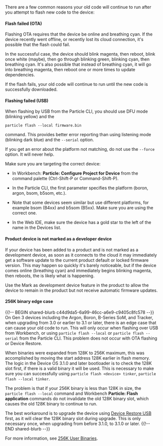 There are a few common reasons your old code will continue to run after you attempt to flash new code to the device:

#### Flash failed (OTA)

Flashing OTA requires that the device be online and breathing cyan. If the device recently went offline, or recently lost its cloud connection, it's possible that the flash could fail. 

In the successful case, the device should blink magenta, then reboot, blink once white (maybe), then go through blinking green, blinking cyan, then breathing cyan. It's also possible that instead of breathing cyan, it will go into breathing magenta, then reboot one or more times to update dependencies.

If the flash fails, your old code will continue to run until the new code is successfully downloaded.

#### Flashing failed (USB)

When flashing by USB from the Particle CLI, you should use DFU mode (blinking yellow) and the

```
particle flash --local firmware.bin
```

command. This provides better error reporting than using listening mode (blinking dark blue) and the `--serial` option.

If you get an error about the platform not matching, do not use the `--force` option. It will never help. 

Make sure you are targeting the correct device:

- In Workbench: **Particle: Configure Project for Device** from the command palette (Ctrl-Shift-P or Command-Shift-P).

- In the Particle CLI, the first parameter specifies the platform (boron, argon, bsom, b5som, etc.).

- Note that some devices seem similar but use different platforms, for example bsom (B4xx) and b5som (B5xx). Make sure you are using the correct one.

- In the Web IDE, make sure the device has a gold star to the left of the name in the Devices list.


#### Product device is not marked as a developer device

If your device has been added to a product and is not marked as a development device, as soon as it connects to the cloud it may immediately get a software update to the current product default or locked firmware version. This may happen so quickly it's barely noticeable, but if the device comes online (breathing cyan) and immediately begins blinking magenta, then reboots, the is likely what is happening.

Use the Mark as development device feature in the product to allow the device to remain in the product but not receive automatic firmware updates.

#### 256K binary edge case

{{!-- BEGIN shared-blurb c44d9da5-6a99-46cc-a6e9-c9405c8fc578 --}}
On Gen 3 devices including the Argon, Boron, B-Series SoM, and Tracker, when upgrading from 3.0 or earlier to 3.1 or later, there is an edge case that can cause your old code to run. This will only occur when flashing over USB from Workbench, or using `particle flash --local` or `particle flash --serial` from the Particle CLI. This problem does not occur with OTA flashing or Device Restore.

When binaries were expanded from 128K to 256K maximum, this was accomplished by moving the start address 128K earlier in flash memory. The logic in the Device OS 3.1.0 and later bootloader is to check the 128K slot first, if there is a valid binary it will be used. This is necessary to make sure you can successfully using `particle flash <device> tinker`, `particle flash --local tinker`.

The problem is that if your 256K binary is less than 128K in size, the `particle flash --local` command and Workbench **Particle: Flash application** commands do not invalidate the old 128K binary slot, which causes the old 128K binary to continue to run.

The best workaround is to upgrade the device using [Device Restore USB](/tools/device-restore/device-restore-usb/) first, as it will clear the 128K binary slot during upgrade. This is only necessary once, when upgrading from before 3.1.0, to 3.1.0 or later.
{{!-- END shared-blurb --}}

For more information, see [256K User Binaries](/reference/device-os/256K-user-binaries/).
